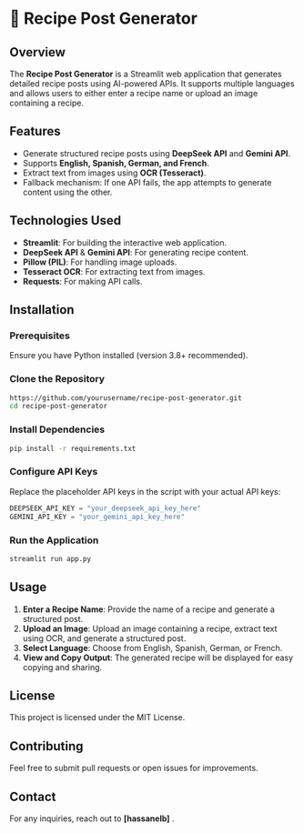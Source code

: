 # 🍳 Recipe Post Generator

## Overview
The **Recipe Post Generator** is a Streamlit web application that generates detailed recipe posts using AI-powered APIs. It supports multiple languages and allows users to either enter a recipe name or upload an image containing a recipe.

## Features
- Generate structured recipe posts using **DeepSeek API** and **Gemini API**.
- Supports **English, Spanish, German, and French**.
- Extract text from images using **OCR (Tesseract)**.
- Fallback mechanism: If one API fails, the app attempts to generate content using the other.

## Technologies Used
- **Streamlit**: For building the interactive web application.
- **DeepSeek API** & **Gemini API**: For generating recipe content.
- **Pillow (PIL)**: For handling image uploads.
- **Tesseract OCR**: For extracting text from images.
- **Requests**: For making API calls.

## Installation
### Prerequisites
Ensure you have Python installed (version 3.8+ recommended).

### Clone the Repository
```bash
https://github.com/yourusername/recipe-post-generator.git
cd recipe-post-generator
```

### Install Dependencies
```bash
pip install -r requirements.txt
```

### Configure API Keys
Replace the placeholder API keys in the script with your actual API keys:
```python
DEEPSEEK_API_KEY = "your_deepseek_api_key_here"
GEMINI_API_KEY = "your_gemini_api_key_here"
```

### Run the Application
```bash
streamlit run app.py
```

## Usage
1. **Enter a Recipe Name**: Provide the name of a recipe and generate a structured post.
2. **Upload an Image**: Upload an image containing a recipe, extract text using OCR, and generate a structured post.
3. **Select Language**: Choose from English, Spanish, German, or French.
4. **View and Copy Output**: The generated recipe will be displayed for easy copying and sharing.

## License
This project is licensed under the MIT License.

## Contributing
Feel free to submit pull requests or open issues for improvements.

## Contact
For any inquiries, reach out to **[hassanelb]** .

